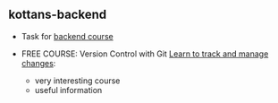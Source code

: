 ## kottans-backend
* Task for [backend course](https://github.com/kottans/backend)
	
* FREE COURSE: Version Control with Git [Learn to track and manage changes](https://www.udacity.com/course/version-control-with-git--ud123):
  * very interesting course
  * useful information
